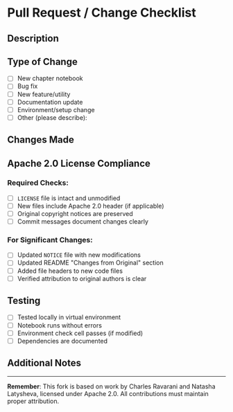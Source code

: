 # Pull Request / Change Checklist

## Description
<!-- Brief description of changes -->

## Type of Change
- [ ] New chapter notebook
- [ ] Bug fix
- [ ] New feature/utility
- [ ] Documentation update
- [ ] Environment/setup change
- [ ] Other (please describe):

## Changes Made
<!-- List specific files and what changed -->

## Apache 2.0 License Compliance

### Required Checks:
- [ ] `LICENSE` file is intact and unmodified
- [ ] New files include Apache 2.0 header (if applicable)
- [ ] Original copyright notices are preserved
- [ ] Commit messages document changes clearly

### For Significant Changes:
- [ ] Updated `NOTICE` file with new modifications
- [ ] Updated README "Changes from Original" section
- [ ] Added file headers to new code files
- [ ] Verified attribution to original authors is clear

## Testing
- [ ] Tested locally in virtual environment
- [ ] Notebook runs without errors
- [ ] Environment check cell passes (if modified)
- [ ] Dependencies are documented

## Additional Notes
<!-- Any additional context, testing steps, or information -->

---

**Remember**: This fork is based on work by Charles Ravarani and Natasha Latysheva, licensed under Apache 2.0. All contributions must maintain proper attribution.
